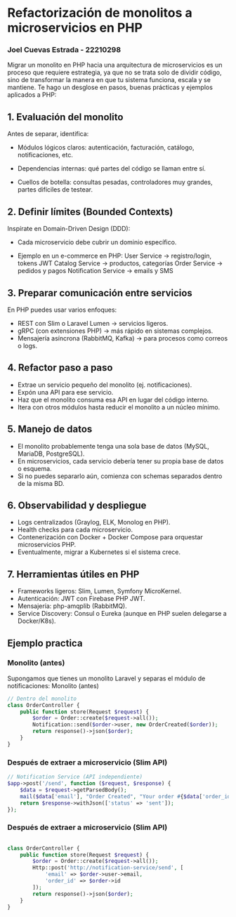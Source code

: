# Refactorización de monolitos a microservicios en PHP
### Joel Cuevas Estrada - 22210298

Migrar un monolito en PHP hacia una arquitectura de microservicios es un proceso que requiere estrategia, ya que no se trata solo de dividir código, sino de transformar la manera en que tu sistema funciona, escala y se mantiene. Te hago un desglose en pasos, buenas prácticas y ejemplos aplicados a PHP:

## 1. Evaluación del monolito

Antes de separar, identifica:

- Módulos lógicos claros: autenticación, facturación, catálogo, notificaciones, etc.

- Dependencias internas: qué partes del código se llaman entre sí.

- Cuellos de botella: consultas pesadas, controladores muy grandes, partes difíciles de testear.

## 2. Definir límites (Bounded Contexts)

Inspírate en Domain-Driven Design (DDD):
- Cada microservicio debe cubrir un dominio específico.

- Ejemplo en un e-commerce en PHP:
  User Service → registro/login, tokens JWT
  Catalog Service → productos, categorías
  Order Service → pedidos y pagos
  Notification Service → emails y SMS

## 3. Preparar comunicación entre servicios
En PHP puedes usar varios enfoques:
- REST con Slim o Laravel Lumen → servicios ligeros.
- gRPC (con extensiones PHP) → más rápido en sistemas complejos.
- Mensajería asíncrona (RabbitMQ, Kafka) → para procesos como correos o logs.

## 4. Refactor paso a paso
- Extrae un servicio pequeño del monolito (ej. notificaciones).
- Expón una API para ese servicio.
- Haz que el monolito consuma esa API en lugar del código interno.
- Itera con otros módulos hasta reducir el monolito a un núcleo mínimo.

## 5. Manejo de datos
- El monolito probablemente tenga una sola base de datos (MySQL, MariaDB, PostgreSQL).
- En microservicios, cada servicio debería tener su propia base de datos o esquema.
- Si no puedes separarlo aún, comienza con schemas separados dentro de la misma BD.

## 6. Observabilidad y despliegue
- Logs centralizados (Graylog, ELK, Monolog en PHP).
- Health checks para cada microservicio.
- Contenerización con Docker + Docker Compose para orquestar microservicios PHP.
- Eventualmente, migrar a Kubernetes si el sistema crece.

## 7. Herramientas útiles en PHP
- Frameworks ligeros: Slim, Lumen, Symfony MicroKernel.
- Autenticación: JWT con Firebase PHP JWT.
- Mensajería: php-amqplib (RabbitMQ).
- Service Discovery: Consul o Eureka (aunque en PHP suelen delegarse a Docker/K8s).

## Ejemplo practica

### Monolito (antes)
Supongamos que tienes un monolito Laravel y separas el módulo de notificaciones:
Monolito (antes)
```` php
// Dentro del monolito
class OrderController {
    public function store(Request $request) {
        $order = Order::create($request->all());
        Notification::send($order->user, new OrderCreated($order));
        return response()->json($order);
    }
}
````
### Después de extraer a microservicio (Slim API)
```` php
// Notification Service (API independiente)
$app->post('/send', function ($request, $response) {
    $data = $request->getParsedBody();
    mail($data['email'], "Order Created", "Your order #{$data['order_id']} was created.");
    return $response->withJson(['status' => 'sent']);
});
````
### Después de extraer a microservicio (Slim API)
````php

class OrderController {
    public function store(Request $request) {
        $order = Order::create($request->all());
        Http::post('http://notification-service/send', [
            'email' => $order->user->email,
            'order_id' => $order->id
        ]);
        return response()->json($order);
    }
}
````
